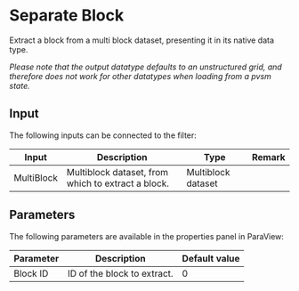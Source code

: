 # Separate Block

Extract a block from a multi block dataset, presenting it in its native data type.

*Please note that the output datatype defaults to an unstructured grid, and therefore does not work for other datatypes when loading from a pvsm state.*

## Input

The following inputs can be connected to the filter:

| Input                     | Description                                                                               | Type                  | Remark        |
|---------------------------|-------------------------------------------------------------------------------------------|-----------------------|---------------|
| MultiBlock                | Multiblock dataset, from which to extract a block.                                        | Multiblock dataset    |               |

## Parameters

The following parameters are available in the properties panel in ParaView:

| Parameter                 | Description                                                                                                   | Default value         |
|---------------------------|---------------------------------------------------------------------------------------------------------------|-----------------------|
| Block ID                  | ID of the block to extract.                                                                                   | 0                     |
